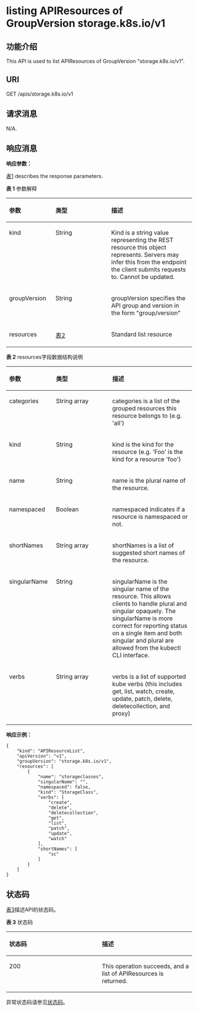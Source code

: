 # listing APIResources of GroupVersion storage.k8s.io/v1<a name="cce_02_0203"></a>

## 功能介绍<a name="section49039760"></a>

This API is used to list APIResources of GroupVersion "storage.k8s.io/v1".

## URI<a name="section38704658"></a>

GET /apis/storage.k8s.io/v1

## 请求消息<a name="section12797610"></a>

N/A.

## 响应消息<a name="section48069632"></a>

**响应参数：**

[表1](#d0e49649)  describes the response parameters.

**表 1**  参数解释

<a name="d0e49649"></a>
<table><thead align="left"><tr id="row30477758"><th class="cellrowborder" valign="top" width="25%" id="mcps1.2.4.1.1"><p id="p52779343"><a name="p52779343"></a><a name="p52779343"></a>参数</p>
</th>
<th class="cellrowborder" valign="top" width="30%" id="mcps1.2.4.1.2"><p id="p47268392"><a name="p47268392"></a><a name="p47268392"></a>类型</p>
</th>
<th class="cellrowborder" valign="top" width="45%" id="mcps1.2.4.1.3"><p id="p3534578"><a name="p3534578"></a><a name="p3534578"></a>描述</p>
</th>
</tr>
</thead>
<tbody><tr id="row17865429"><td class="cellrowborder" valign="top" width="25%" headers="mcps1.2.4.1.1 "><p id="p37813624"><a name="p37813624"></a><a name="p37813624"></a>kind</p>
</td>
<td class="cellrowborder" valign="top" width="30%" headers="mcps1.2.4.1.2 "><p id="p43004675"><a name="p43004675"></a><a name="p43004675"></a>String</p>
</td>
<td class="cellrowborder" valign="top" width="45%" headers="mcps1.2.4.1.3 "><p id="p60826655"><a name="p60826655"></a><a name="p60826655"></a>Kind is a string value representing the REST resource this object represents. Servers may infer this from the endpoint the client submits requests to. Cannot be updated.</p>
</td>
</tr>
<tr id="row10568987"><td class="cellrowborder" valign="top" width="25%" headers="mcps1.2.4.1.1 "><p id="p50781586"><a name="p50781586"></a><a name="p50781586"></a>groupVersion</p>
</td>
<td class="cellrowborder" valign="top" width="30%" headers="mcps1.2.4.1.2 "><p id="p19667822"><a name="p19667822"></a><a name="p19667822"></a>String</p>
</td>
<td class="cellrowborder" valign="top" width="45%" headers="mcps1.2.4.1.3 "><p id="p49589783"><a name="p49589783"></a><a name="p49589783"></a>groupVersion specifies the API group and version in the form "group/version"</p>
</td>
</tr>
<tr id="row43654868"><td class="cellrowborder" valign="top" width="25%" headers="mcps1.2.4.1.1 "><p id="p46383386"><a name="p46383386"></a><a name="p46383386"></a>resources</p>
</td>
<td class="cellrowborder" valign="top" width="30%" headers="mcps1.2.4.1.2 "><p id="p66066785"><a name="p66066785"></a><a name="p66066785"></a><a href="#d0e49699">表2</a></p>
</td>
<td class="cellrowborder" valign="top" width="45%" headers="mcps1.2.4.1.3 "><p id="p45631063"><a name="p45631063"></a><a name="p45631063"></a>Standard list resource</p>
</td>
</tr>
</tbody>
</table>

**表 2**  resources字段数据结构说明

<a name="d0e49699"></a>
<table><thead align="left"><tr id="row55139806"><th class="cellrowborder" valign="top" width="25.252525252525253%" id="mcps1.2.4.1.1"><p id="p37139327"><a name="p37139327"></a><a name="p37139327"></a>参数</p>
</th>
<th class="cellrowborder" valign="top" width="30.303030303030305%" id="mcps1.2.4.1.2"><p id="p55495549"><a name="p55495549"></a><a name="p55495549"></a>类型</p>
</th>
<th class="cellrowborder" valign="top" width="44.44444444444445%" id="mcps1.2.4.1.3"><p id="p65954495"><a name="p65954495"></a><a name="p65954495"></a>描述</p>
</th>
</tr>
</thead>
<tbody><tr id="row40713902"><td class="cellrowborder" valign="top" width="25.252525252525253%" headers="mcps1.2.4.1.1 "><p id="p9491761"><a name="p9491761"></a><a name="p9491761"></a>categories</p>
</td>
<td class="cellrowborder" valign="top" width="30.303030303030305%" headers="mcps1.2.4.1.2 "><p id="p30635185"><a name="p30635185"></a><a name="p30635185"></a>String array</p>
</td>
<td class="cellrowborder" valign="top" width="44.44444444444445%" headers="mcps1.2.4.1.3 "><p id="p65530901"><a name="p65530901"></a><a name="p65530901"></a>categories is a list of the grouped resources this resource belongs to (e.g. 'all')</p>
</td>
</tr>
<tr id="row52907200"><td class="cellrowborder" valign="top" width="25.252525252525253%" headers="mcps1.2.4.1.1 "><p id="p57624822"><a name="p57624822"></a><a name="p57624822"></a>kind</p>
</td>
<td class="cellrowborder" valign="top" width="30.303030303030305%" headers="mcps1.2.4.1.2 "><p id="p37099012"><a name="p37099012"></a><a name="p37099012"></a>String</p>
</td>
<td class="cellrowborder" valign="top" width="44.44444444444445%" headers="mcps1.2.4.1.3 "><p id="p52230035"><a name="p52230035"></a><a name="p52230035"></a>kind is the kind for the resource (e.g. 'Foo' is the kind for a resource 'foo')</p>
</td>
</tr>
<tr id="row308275"><td class="cellrowborder" valign="top" width="25.252525252525253%" headers="mcps1.2.4.1.1 "><p id="p24970277"><a name="p24970277"></a><a name="p24970277"></a>name</p>
</td>
<td class="cellrowborder" valign="top" width="30.303030303030305%" headers="mcps1.2.4.1.2 "><p id="p9326572"><a name="p9326572"></a><a name="p9326572"></a>String</p>
</td>
<td class="cellrowborder" valign="top" width="44.44444444444445%" headers="mcps1.2.4.1.3 "><p id="p17254896"><a name="p17254896"></a><a name="p17254896"></a>name is the plural name of the resource.</p>
</td>
</tr>
<tr id="row21076340"><td class="cellrowborder" valign="top" width="25.252525252525253%" headers="mcps1.2.4.1.1 "><p id="p29461981"><a name="p29461981"></a><a name="p29461981"></a>namespaced</p>
</td>
<td class="cellrowborder" valign="top" width="30.303030303030305%" headers="mcps1.2.4.1.2 "><p id="p37610295"><a name="p37610295"></a><a name="p37610295"></a>Boolean</p>
</td>
<td class="cellrowborder" valign="top" width="44.44444444444445%" headers="mcps1.2.4.1.3 "><p id="p26535082"><a name="p26535082"></a><a name="p26535082"></a>namespaced indicates if a resource is namespaced or not.</p>
</td>
</tr>
<tr id="row37489148"><td class="cellrowborder" valign="top" width="25.252525252525253%" headers="mcps1.2.4.1.1 "><p id="p16722118"><a name="p16722118"></a><a name="p16722118"></a>shortNames</p>
</td>
<td class="cellrowborder" valign="top" width="30.303030303030305%" headers="mcps1.2.4.1.2 "><p id="p12314300"><a name="p12314300"></a><a name="p12314300"></a>String array</p>
</td>
<td class="cellrowborder" valign="top" width="44.44444444444445%" headers="mcps1.2.4.1.3 "><p id="p57934280"><a name="p57934280"></a><a name="p57934280"></a>shortNames is a list of suggested short names of the resource.</p>
</td>
</tr>
<tr id="row51646472"><td class="cellrowborder" valign="top" width="25.252525252525253%" headers="mcps1.2.4.1.1 "><p id="p22614733"><a name="p22614733"></a><a name="p22614733"></a>singularName</p>
</td>
<td class="cellrowborder" valign="top" width="30.303030303030305%" headers="mcps1.2.4.1.2 "><p id="p19854107"><a name="p19854107"></a><a name="p19854107"></a>String</p>
</td>
<td class="cellrowborder" valign="top" width="44.44444444444445%" headers="mcps1.2.4.1.3 "><p id="p64678809"><a name="p64678809"></a><a name="p64678809"></a>singularName is the singular name of the resource. This allows clients to handle plural and singular opaquely. The singularName is more correct for reporting status on a single item and both singular and plural are allowed from the kubectl CLI interface.</p>
</td>
</tr>
<tr id="row45238369"><td class="cellrowborder" valign="top" width="25.252525252525253%" headers="mcps1.2.4.1.1 "><p id="p40429291"><a name="p40429291"></a><a name="p40429291"></a>verbs</p>
</td>
<td class="cellrowborder" valign="top" width="30.303030303030305%" headers="mcps1.2.4.1.2 "><p id="p53547129"><a name="p53547129"></a><a name="p53547129"></a>String array</p>
</td>
<td class="cellrowborder" valign="top" width="44.44444444444445%" headers="mcps1.2.4.1.3 "><p id="p42350196"><a name="p42350196"></a><a name="p42350196"></a>verbs is a list of supported kube verbs (this includes get, list, watch, create, update, patch, delete, deletecollection, and proxy)</p>
</td>
</tr>
</tbody>
</table>

**响应示例：**

```
{
    "kind": "APIResourceList",
    "apiVersion": "v1",
    "groupVersion": "storage.k8s.io/v1",
    "resources": [
        {
            "name": "storageclasses",
            "singularName": "",
            "namespaced": false,
            "kind": "StorageClass",
            "verbs": [
                "create",
                "delete",
                "deletecollection",
                "get",
                "list",
                "patch",
                "update",
                "watch"
            ],
            "shortNames": [
                "sc"
            ]
        }
    ]
}
```

## 状态码<a name="section29973509"></a>

[表3](#d0e49800)描述API的状态码。

**表 3**  状态码

<a name="d0e49800"></a>
<table><thead align="left"><tr id="row28924005"><th class="cellrowborder" valign="top" width="50%" id="mcps1.2.3.1.1"><p id="p61143082"><a name="p61143082"></a><a name="p61143082"></a>状态码</p>
</th>
<th class="cellrowborder" valign="top" width="50%" id="mcps1.2.3.1.2"><p id="p53642595"><a name="p53642595"></a><a name="p53642595"></a>描述</p>
</th>
</tr>
</thead>
<tbody><tr id="row50082937"><td class="cellrowborder" valign="top" width="50%" headers="mcps1.2.3.1.1 "><p id="p30186067"><a name="p30186067"></a><a name="p30186067"></a>200</p>
</td>
<td class="cellrowborder" valign="top" width="50%" headers="mcps1.2.3.1.2 "><p id="p29152345"><a name="p29152345"></a><a name="p29152345"></a>This operation succeeds, and a list of APIResources is returned.</p>
</td>
</tr>
</tbody>
</table>

异常状态码请参见[状态码](状态码.md)。

